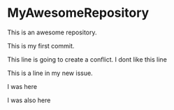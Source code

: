 # MyAwesomeRepository
This is an awesome repository.
 
This is my first commit. 

This line is going to create a conflict. I dont like this line

This is a line in my new issue. 

I was here

I was also here
